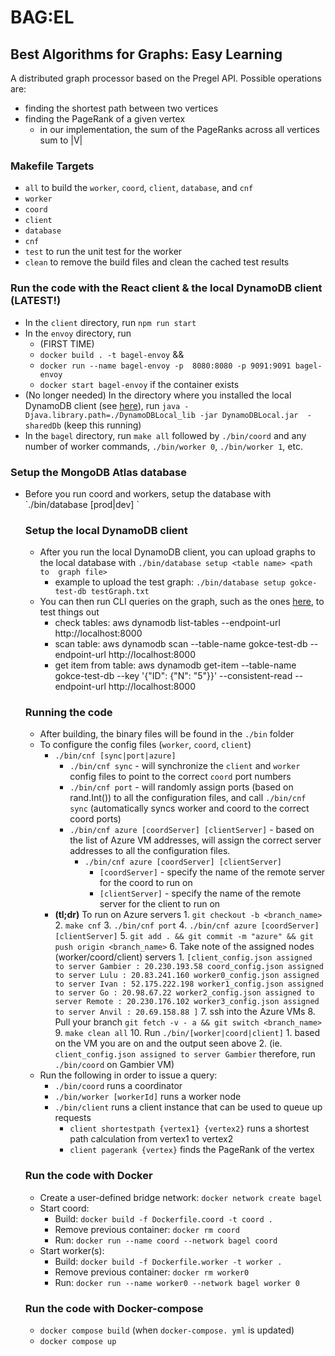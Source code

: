 # BAG:EL

## Best Algorithms for Graphs: Easy Learning

A distributed graph processor based on the Pregel API.
Possible operations are:

- finding the shortest path between two vertices
- finding the PageRank of a given vertex
  - in our implementation, the sum of the PageRanks across all vertices sum to |V|

### Makefile Targets

- `all` to build the `worker`, `coord`, `client`, `database`, and `cnf`
- `worker`
- `coord`
- `client`
- `database`
- `cnf`
- `test` to run the unit test for the worker
- `clean` to remove the build files and clean the cached test results

### Run the code with the React client & the local DynamoDB client (LATEST!)

- In the `client` directory, run `npm run start`
- In the `envoy` directory, run
  - (FIRST TIME)
  - `docker build . -t bagel-envoy` &&
  - `docker run --name bagel-envoy -p 
8080:8080 -p 9091:9091 bagel-envoy` 
  - `docker start bagel-envoy` if the
    container exists
- (No longer needed) In the directory where you 
  installed the
  local DynamoDB client (see [here](https://github.com/ryanjhkim/bagel/tree/main/database)), run `java -Djava.library.path=./DynamoDBLocal_lib -jar DynamoDBLocal.jar 
-sharedDb` (keep this running)
- In the `bagel` directory, run `make all`
  followed by `./bin/coord` and any number of
  worker commands, `./bin/worker 0`, `./bin/worker 1`, etc.

### Setup the MongoDB Atlas database
- Before you run coord and workers, setup the 
  database with `./bin/database [prod|dev] 
  <table name> <file path>`

### Setup the local DynamoDB client

- After you run the local DynamoDB client, you
  can upload graphs to the local database with
  `./bin/database setup <table name> <path to 
graph file>`
  - example to upload the test graph: `./bin/database setup gokce-test-db testGraph.txt`
- You can then run CLI queries on the graph,
  such as the ones [here](https://dynobase.dev/dynamodb-cli-query-examples/), to test things out
  - check tables: aws dynamodb list-tables --endpoint-url http://localhost:8000
  - scan table: aws dynamodb scan --table-name gokce-test-db --endpoint-url http://localhost:8000
  - get item from table: aws dynamodb get-item
    --table-name gokce-test-db --key '{"ID": {"N": "5"}}' --consistent-read --endpoint-url http://localhost:8000

### Running the code

- After building, the binary files will be found in the `./bin` folder
- To configure the config files (`worker`, `coord`, `client`)
  - `./bin/cnf [sync|port|azure]`
    - `./bin/cnf sync` - will synchronize the `client` and `worker` config files to point to the correct `coord` port numbers
    - `./bin/cnf port` - will randomly assign ports (based on rand.Int()) to all the configuration files, and call `./bin/cnf sync` (automatically syncs worker and coord to the correct coord ports)
    - `./bin/cnf azure [coordServer] [clientServer]` - based on the list of Azure VM addresses, will assign the correct server addresses to all the configuration files.
      - `./bin/cnf azure [coordServer] [clientServer]`
        - `[coordServer]` - specify the name of the remote server for the coord to run on
        - `[clientServer]` - specify the name of the remote server for the client to run on
  - **(tl;dr)** To run on Azure servers 1. `git checkout -b <branch_name>` 2. `make cnf` 3. `./bin/cnf port` 4. `./bin/cnf azure [coordServer] [clientServer]` 5. `git add . && git commit -m "azure" && git push origin <branch_name>` 6. Take note of the assigned nodes (worker/coord/client) servers 1. `[client_config.json assigned to server Gambier : 20.230.193.58 coord_config.json assigned to server Lulu : 20.83.241.160 worker0_config.json assigned to server Ivan : 52.175.222.198 worker1_config.json assigned to server Go : 20.98.67.22 worker2_config.json assigned to server Remote : 20.230.176.102 worker3_config.json assigned to server Anvil : 20.69.158.88 ]` 7. ssh into the Azure VMs 8. Pull your branch `git fetch -v - a && git switch <branch_name>` 9. `make clean all` 10. Run `./bin/[worker|coord|client]` 1. based on the VM you are on and the output seen above 2. (ie. `client_config.json assigned to server Gambier` therefore, run `./bin/coord` on Gambier VM)
- Run the following in order to issue a query:
  - `./bin/coord` runs a coordinator
  - `./bin/worker [workerId]` runs a worker node
  - `./bin/client` runs a client instance that can be used to queue up requests
    - `client shortestpath {vertex1} {vertex2}` runs a shortest path calculation from vertex1 to vertex2
    - `client pagerank {vertex}` finds the PageRank of the vertex

### Run the code with Docker

- Create a user-defined bridge network: `docker network create bagel`
- Start coord:
  - Build: `docker build -f Dockerfile.coord -t coord .`
  - Remove previous container: `docker rm coord`
  - Run: `docker run --name coord --network bagel coord`
- Start worker(s):
  - Build: `docker build -f Dockerfile.worker -t worker .`
  - Remove previous container: `docker rm worker0`
  - Run: `docker run --name worker0 --network bagel worker 0`

### Run the code with Docker-compose

- `docker compose build` (when `docker-compose. yml` is updated)
- `docker compose up`
